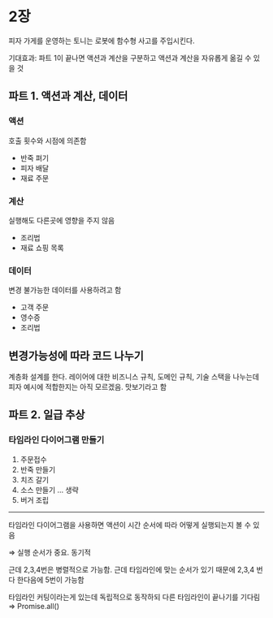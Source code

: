# 2장

피자 가게를 운영하는 토니는 로봇에 함수형 사고를 주입시킨다.

기대효과: 파트 1이 끝나면 액션과 계산을 구분하고 액션과 계산을 자유롭게 옮길 수 있을 것

## 파트 1. 액션과 계산, 데이터

### 액션

호출 횟수와 시점에 의존함

- 반죽 펴기
- 피자 배달
- 재료 주문

### 계산

실행해도 다른곳에 영향을 주지 않음

- 조리법
- 재료 쇼핑 목록

### 데이터

변경 불가능한 데이터를 사용하려고 함

- 고객 주문
- 영수증
- 조리법

## 변경가능성에 따라 코드 나누기

계층화 설계를 한다. 레이어에 대한 비즈니스 규칙, 도메인 규칙, 기술 스택을 나누는데 피자 예시에 적합한지는 아직 모르겠음. 맛보기라고 함

## 파트 2. 일급 추상

### 타임라인 다이어그램 만들기

1. 주문접수
2. 반죽 만들기
3. 치즈 갈기
4. 소스 만들기
… 생략
5. 버거 조립

---

타임라인 다이어그램을 사용하면 액션이 시간 순서에 따라 어떻게 실행되는지 볼 수 있음

⇒ 실행 순서가 중요. 동기적 

근데 2,3,4번은 병렬적으로 가능함. 근데 타임라인에 맞는 순서가 있기 때문에 2,3,4 번 다 한다음에 5번이 가능함

타임라인 커팅이라는게 있는데 독립적으로 동작하되 다른 타임라인이 끝나기를 기다림 ⇒ Promise.all()